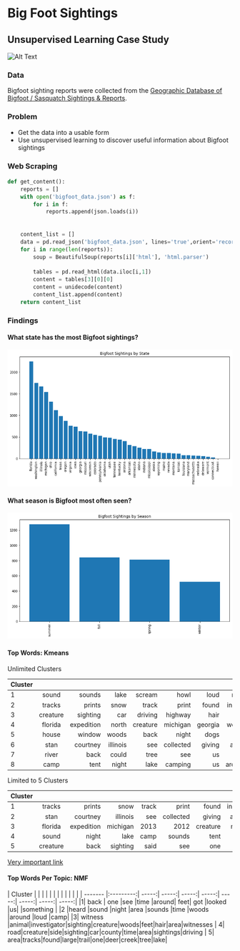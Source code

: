 # Big Foot Sightings
## Unsupervised Learning Case Study

![Alt Text](https://media.giphy.com/media/10jOyd7c2iGv1S/giphy.gif)
### Data

Bigfoot sighting reports were collected from the [Geographic Database of Bigfoot / Sasquatch Sightings & Reports](http://www.bfro.net/gdb/).

### Problem
* Get the data into a usable form
* Use unsupervised learning to discover useful information about Bigfoot sightings

### Web Scraping

```python
def get_content():
    reports = []
    with open('bigfoot_data.json') as f:
        for i in f:
            reports.append(json.loads(i))


    content_list = []
    data = pd.read_json('bigfoot_data.json', lines='true',orient='records')
    for i in range(len(reports)):
        soup = BeautifulSoup(reports[i]['html'], 'html.parser')

        tables = pd.read_html(data.iloc[i,1])
        content = tables[3][0][0]
        content = unidecode(content)
        content_list.append(content)
    return content_list
```

### Findings
#### What state has the most Bigfoot sightings?

<img src= 'images/states.png'>

#### What season is Bigfoot most often seen?

<img src= 'images/season.png'>

#### Top Words: Kmeans


Unlimited Clusters

| Cluster     |        |   |   |   |   |   |   |   |   |
| -------    |:---------:| -----:| -----:| -----:| -----:| -----:| -----:| -----:| -----:|
|1| sound| sounds| lake| scream| howl| loud| night| vocalizations| expedition| sounded |
|2| tracks| prints| snow| track| print| found| inches| foot| footprints| trail |
|3| creature| sighting| car| driving| highway| hair| side| tall| feet| said|
|4| florida| expedition| north| creature| michigan| georgia| woods| investigator| 2009| 2013 |
|5| house| window| woods| back| night| dogs| one| around| said| door |
|6| stan| courtney| illinois| see| collected| giving| audio| special| recording| com|
|7| river| back| could| tree| see| us| one| would| woods| said |
|8| camp| tent| night| lake| camping| us| around| fire| back| sound|


Limited to 5 Clusters


| Cluster     |        |   |   |   |   |   |   |   |   |   
| -------    |:---------:| -----:| -----:| -----:| -----:| -----:| -----:| -----:| -----:|
|1| tracks| prints| snow| track| print| found| inches| footprints| foot| trail |
|2| stan| courtney| illinois| see| collected| giving| audio| special| recording | com |
|3| florida| expedition| michigan| 2013| 2012| creature| north| investigator| woods| expeditions|
|4| sound| night| lake| camp| sounds| tent| one| us| back| loud|
|5| creature| back| sighting| said| see| one| feet| around| could| hair|


[Very important link](http://stancourtney.com/)

#### Top Words Per Topic: NMF


| Cluster     |        |   |   |   |   |   |   |   |   | |   |
| -------    |:---------:| -----:| -----:| -----:| -----:| -----:| -----:| -----:| -----:|
|1| back | one |see |time |around| feet| got |looked |us| |something |
|2 |heard |sound |night |area |sounds |time |woods |around |loud |camp|
|3| witness |animal|investigator|sighting|creature|woods|feet|hair|area|witnesses
| 4| road|creature|side|sighting|car|county|time|area|sightings|driving
| 5| area|tracks|found|large|trail|one|deer|creek|tree|lake|
